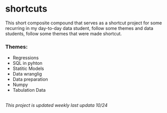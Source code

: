 # shortcuts

This short composite compound that serves as a shortcut project for some recurring in my day-to-day data student, follow some themes and data students, follow some themes
that were made shortcut.

### Themes: 
- Regressions
- SQL in pyhton
- Statitic Models
- Data wranglig 
- Data preparation 
- Numpy
- Tabulation Data

<br>
  <i> This project is updated weekly last updata 10/24 <i>
   
